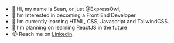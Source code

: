 - 👋 Hi, my name is Sean, or just @ExpressOwl, 
- 👀 I’m interested in becoming a Front End Developer
- 🌱 I’m currently learning HTML, CSS, Javascript and TailwindCSS. 
- 🔮 I'm planning on learning ReactJS in the future
- 📫 Reach me on [Linkedin](https://www.linkedin.com/in/seansew/)

<!---
ExpressOwl/ExpressOwl is a ✨ special ✨ repository because its `README.md` (this file) appears on your GitHub profile.
You can click the Preview link to take a look at your changes.
--->

